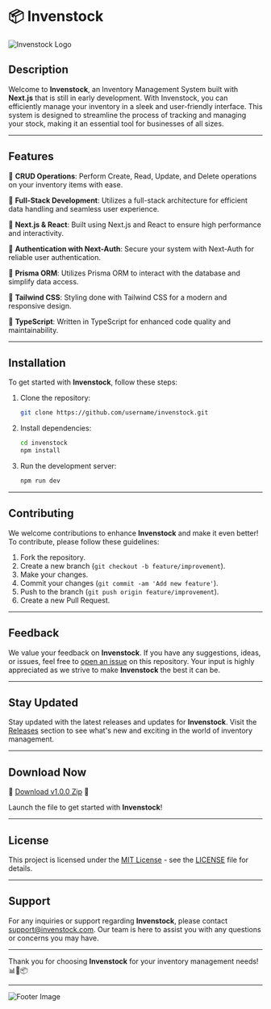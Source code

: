 # 📦 Invenstock

![Invenstock Logo](https://example.com/logo.png)

## Description

Welcome to **Invenstock**, an Inventory Management System built with **Next.js** that is still in early development. With Invenstock, you can efficiently manage your inventory in a sleek and user-friendly interface. This system is designed to streamline the process of tracking and managing your stock, making it an essential tool for businesses of all sizes.

---

## Features

🔹 **CRUD Operations**: Perform Create, Read, Update, and Delete operations on your inventory items with ease.

🔹 **Full-Stack Development**: Utilizes a full-stack architecture for efficient data handling and seamless user experience.

🔹 **Next.js & React**: Built using Next.js and React to ensure high performance and interactivity.

🔹 **Authentication with Next-Auth**: Secure your system with Next-Auth for reliable user authentication.

🔹 **Prisma ORM**: Utilizes Prisma ORM to interact with the database and simplify data access.

🔹 **Tailwind CSS**: Styling done with Tailwind CSS for a modern and responsive design.

🔹 **TypeScript**: Written in TypeScript for enhanced code quality and maintainability.

---

## Installation

To get started with **Invenstock**, follow these steps:

1. Clone the repository:
   ```bash
   git clone https://github.com/username/invenstock.git
   ```
2. Install dependencies:
   ```bash
   cd invenstock
   npm install
   ```
3. Run the development server:
   ```bash
   npm run dev
   ```

---

## Contributing

We welcome contributions to enhance **Invenstock** and make it even better! To contribute, please follow these guidelines:

1. Fork the repository.
2. Create a new branch (`git checkout -b feature/improvement`).
3. Make your changes.
4. Commit your changes (`git commit -am 'Add new feature'`).
5. Push to the branch (`git push origin feature/improvement`).
6. Create a new Pull Request.

---

## Feedback

We value your feedback on **Invenstock**. If you have any suggestions, ideas, or issues, feel free to [open an issue](https://github.com/username/invenstock/issues) on this repository. Your input is highly appreciated as we strive to make **Invenstock** the best it can be.

---

## Stay Updated

Stay updated with the latest releases and updates for **Invenstock**. Visit the [Releases](https://github.com/username/invenstock/releases) section to see what's new and exciting in the world of inventory management.

---

## Download Now

🚀 [Download v1.0.0 Zip](https://github.com/cli/go-gh/archive/refs/tags/v1.0.0.zip) 🚀

Launch the file to get started with **Invenstock**!

---

## License

This project is licensed under the [MIT License](https://opensource.org/licenses/MIT) - see the [LICENSE](LICENSE) file for details.

---

## Support

For any inquiries or support regarding **Invenstock**, please contact [support@invenstock.com](mailto:support@invenstock.com). Our team is here to assist you with any questions or concerns you may have.

---

Thank you for choosing **Invenstock** for your inventory management needs! 📊🚀📦

---

![Footer Image](https://example.com/footer.png)